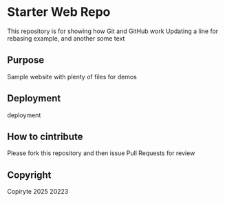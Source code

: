 # Starter Web Repo

This repository is for showing how Git and GitHub work
Updating a line for rebasing example, and another some text

## Purpose

Sample website with plenty of files for demos

## Deployment

deployment

## How to cintribute

Please fork this repository and then issue Pull Requests for review

## Copyright
Copiryte 2025
20223
